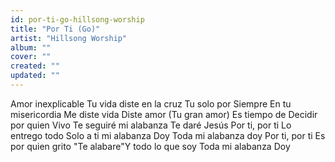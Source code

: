 ```yaml
---
id: por-ti-go-hillsong-worship
title: "Por Ti (Go)"
artist: "Hillsong Worship"
album: ""
cover: ""
created: ""
updated: ""
---
```


Amor inexplicable
Tu vida diste en la cruz
Tu solo por
Siempre
En tu misericordia
Me diste vida
Diste amor
(Tu gran amor)
Es tiempo de
Decidir por quien
Vivo
Te seguiré mi alabanza
Te daré Jesús
Por ti, por ti
Lo entrego todo
Solo a ti mi alabanza
Doy
Toda mi alabanza doy
Por ti, por ti
Es por quien grito
"Te alabare"Y todo lo que soy
Toda mi alabanza
Doy
